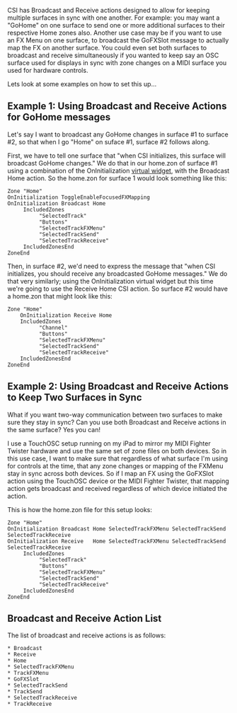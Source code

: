CSI has Broadcast and Receive actions designed to allow for keeping multiple surfaces in sync with one another. For example: you may want a "GoHome" on one surface to send one or more additional surfaces to their respective Home zones also. Another use case may be if you want to use an FX Menu on one surface, to broadcast the GoFXSlot message to actually map the FX on another surface. You could even set both surfaces to broadcast and receive simultaneously if you wanted to keep say an OSC surface used for displays in sync with zone changes on a MIDI surface you used for hardware controls. 

Lets look at some examples on how to set this up...

## Example 1: Using Broadcast and Receive Actions for GoHome messages
Let's say I want to broadcast any GoHome changes in surface #1 to surface #2, so that when I go "Home" on suface #1, surface #2 follows along.

First, we have to tell one surface that "when CSI initializes, this surface will broadcast GoHome changes." We do that in our home.zon of surface #1 using a combination of the OnInitialization [virtual widget](https://github.com/GeoffAWaddington/reaper_csurf_integrator/wiki/Virtual-Widgets), with the Broadcast Home action. So the home.zon for surface 1 would look something like this:

```
Zone "Home"
OnInitialization ToggleEnableFocusedFXMapping 
OnInitialization Broadcast Home 
     IncludedZones
          "SelectedTrack"
          "Buttons"
          "SelectedTrackFXMenu"
          "SelectedTrackSend"
          "SelectedTrackReceive"
     IncludedZonesEnd
ZoneEnd
```

Then, in surface #2, we'd need to express the message that "when CSI initializes, you should receive any broadcasted GoHome messages." We do that very similarly; using the OnInitialization virtual widget but this time we're going to use the Receive Home CSI action. So surface #2 would have a home.zon that might look like this:

```
Zone "Home"
    OnInitialization Receive Home
    IncludedZones
          "Channel"
          "Buttons"
          "SelectedTrackFXMenu"
          "SelectedTrackSend"
          "SelectedTrackReceive"
    IncludedZonesEnd
ZoneEnd  
```

## Example 2: Using Broadcast and Receive Actions to Keep Two Surfaces in Sync
What if you want two-way communication between two surfaces to make sure they stay in sync? Can you use both Broadcast and Receive actions in the same surface? Yes you can!

I use a TouchOSC setup running on my iPad to mirror my MIDI Fighter Twister hardware and use the same set of zone files on both devices. So in this use case, I want to make sure that regardless of what surface I'm using for controls at the time, that any zone changes or mapping of the FXMenu stay in sync across both devices. So if I map an FX using the GoFXSlot action using the TouchOSC device or the MIDI Fighter Twister, that mapping action gets broadcast and received regardless of which device initiated the action.

This is how the home.zon file for this setup looks:

```
Zone "Home"
OnInitialization Broadcast Home SelectedTrackFXMenu SelectedTrackSend SelectedTrackReceive
OnInitialization Receive   Home SelectedTrackFXMenu SelectedTrackSend SelectedTrackReceive
     IncludedZones
          "SelectedTrack"
          "Buttons"
          "SelectedTrackFXMenu"
          "SelectedTrackSend"
          "SelectedTrackReceive"
     IncludedZonesEnd
ZoneEnd
```


## Broadcast and Receive Action List
The list of broadcast and receive actions is as follows:

```
* Broadcast
* Receive
* Home
* SelectedTrackFXMenu
* TrackFXMenu
* GoFXSlot
* SelectedTrackSend
* TrackSend
* SelectedTrackReceive
* TrackReceive
```